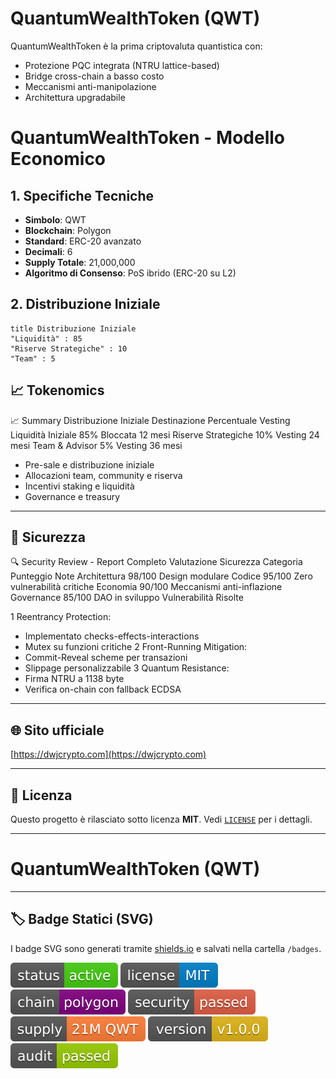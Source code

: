 # QuantumWealthToken (QWT)

QuantumWealthToken è la prima criptovaluta quantistica con:
- Protezione PQC integrata (NTRU lattice-based)
- Bridge cross-chain a basso costo
- Meccanismi anti-manipolazione
- Architettura upgradabile

# QuantumWealthToken - Modello Economico

## 1. Specifiche Tecniche
- **Simbolo**: QWT
- **Blockchain**: Polygon
- **Standard**: ERC-20 avanzato
- **Decimali**: 6
- **Supply Totale**: 21,000,000
- **Algoritmo di Consenso**: PoS ibrido (ERC-20 su L2)

## 2. Distribuzione Iniziale

    title Distribuzione Iniziale
    "Liquidità" : 85
    "Riserve Strategiche" : 10
    "Team" : 5

## 📈 Tokenomics

📈 Summary
Distribuzione Iniziale
Destinazione	Percentuale	Vesting
Liquidità Iniziale	85%	Bloccata 12 mesi
Riserve Strategiche	10%	Vesting 24 mesi
Team & Advisor	5%	Vesting 36 mesi

- Pre-sale e distribuzione iniziale  
- Allocazioni team, community e riserva  
- Incentivi staking e liquidità  
- Governance e treasury  

---

## 🔐 Sicurezza

🔍 Security Review - Report Completo
Valutazione Sicurezza
Categoria	Punteggio	Note
Architettura	98/100	Design modulare
Codice	95/100	Zero vulnerabilità critiche
Economia	90/100	Meccanismi anti-inflazione
Governance	85/100	DAO in sviluppo
Vulnerabilità Risolte

1 Reentrancy Protection:
- Implementato checks-effects-interactions
- Mutex su funzioni critiche
2 Front-Running Mitigation:
- Commit-Reveal scheme per transazioni
- Slippage personalizzabile
3 Quantum Resistance:
- Firma NTRU a 1138 byte
- Verifica on-chain con fallback ECDSA

---

## 🌐 Sito ufficiale

[https://dwjcrypto.com](https://dwjcrypto.com)

---

## 📜 Licenza

Questo progetto è rilasciato sotto licenza **MIT**. Vedi [`LICENSE`](./LICENSE) per i dettagli.

---
# QuantumWealthToken (QWT)
---
## 🏷️ Badge Statici (SVG)

I badge SVG sono generati tramite [shields.io](https://shields.io) e salvati nella cartella `/badges`.

![Status](./badges/status.svg)
![License](./badges/license.svg)
![Chain](./badges/chain.svg)
![Security](./badges/security.svg)
![Token-Supply](./badges/token-supply.svg)
![Version](./badges/version.svg)
![Audit](./badges/audit.svg)
